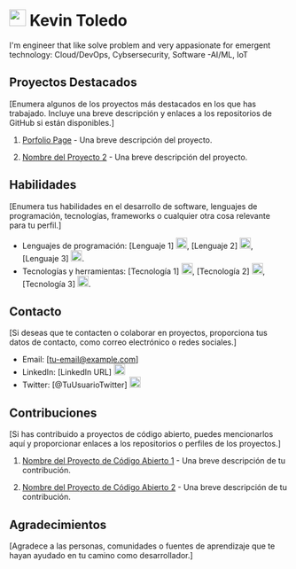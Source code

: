 
<!-- Encabezado con ícono -->
# <img src="https://raw.githubusercontent.com/kgtoledoc/path/to/icon.png" width="30"> Kevin Toledo

I'm engineer that like solve problem and very appasionate for emergent technology: Cloud/DevOps, Cybsersecurity, Software -AI/ML, IoT

## Proyectos Destacados

[Enumera algunos de los proyectos más destacados en los que has trabajado. Incluye una breve descripción y enlaces a los repositorios de GitHub si están disponibles.]

1. [Porfolio Page](enlace-del-repositorio) - Una breve descripción del proyecto.

2. [Nombre del Proyecto 2](enlace-del-repositorio) - Una breve descripción del proyecto.

## Habilidades

[Enumera tus habilidades en el desarrollo de software, lenguajes de programación, tecnologías, frameworks o cualquier otra cosa relevante para tu perfil.]

- Lenguajes de programación: [Lenguaje 1] <img src="https://raw.githubusercontent.com/<TU_USUARIO>/path/to/language-icon.png" width="20">, [Lenguaje 2] <img src="https://raw.githubusercontent.com/<TU_USUARIO>/path/to/language-icon.png" width="20">, [Lenguaje 3] <img src="https://raw.githubusercontent.com/<TU_USUARIO>/path/to/language-icon.png" width="20">.
- Tecnologías y herramientas: [Tecnología 1] <img src="https://raw.githubusercontent.com/<TU_USUARIO>/path/to/tech-icon.png" width="20">, [Tecnología 2] <img src="https://raw.githubusercontent.com/<TU_USUARIO>/path/to/tech-icon.png" width="20">, [Tecnología 3] <img src="https://raw.githubusercontent.com/<TU_USUARIO>/path/to/tech-icon.png" width="20">.

## Contacto

[Si deseas que te contacten o colaborar en proyectos, proporciona tus datos de contacto, como correo electrónico o redes sociales.]

- Email: [tu-email@example.com]
- LinkedIn: [LinkedIn URL] <img src="https://raw.githubusercontent.com/<TU_USUARIO>/path/to/linkedin-icon.png" width="20">
- Twitter: [@TuUsuarioTwitter] <img src="https://raw.githubusercontent.com/<TU_USUARIO>/path/to/twitter-icon.png" width="20">

## Contribuciones

[Si has contribuido a proyectos de código abierto, puedes mencionarlos aquí y proporcionar enlaces a los repositorios o perfiles de los proyectos.]

1. [Nombre del Proyecto de Código Abierto 1](enlace-del-repositorio) - Una breve descripción de tu contribución.

2. [Nombre del Proyecto de Código Abierto 2](enlace-del-repositorio) - Una breve descripción de tu contribución.

## Agradecimientos

[Agradece a las personas, comunidades o fuentes de aprendizaje que te hayan ayudado en tu camino como desarrollador.]

